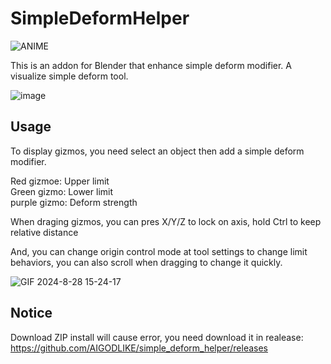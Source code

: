 # SimpleDeformHelper

![ANIME](https://github.com/user-attachments/assets/6b88c340-6fed-4186-b51a-0d8aa2606e44)

This is an addon for Blender that enhance simple deform modifier. A visualize simple deform tool.  

![image](https://github.com/user-attachments/assets/086aca13-154d-4229-a062-abc0e51264f2)


## Usage

To display gizmos, you need select an object then add a simple deform modifier.
  
Red gizmoe: Upper limit  
Green gizmo: Lower limit  
purple gizmo: Deform strength

When draging gizmos, you can pres X/Y/Z to lock on axis, hold Ctrl to keep relative distance

And, you can change origin control mode at tool settings to change limit behaviors, you can also scroll when dragging to change it quickly.  

![GIF 2024-8-28 15-24-17](https://github.com/user-attachments/assets/d8b4c6fe-5b3a-47d0-93a4-a0b712dc4a25)


## Notice

Download ZIP install will cause error, you need download it in realease: https://github.com/AIGODLIKE/simple_deform_helper/releases
